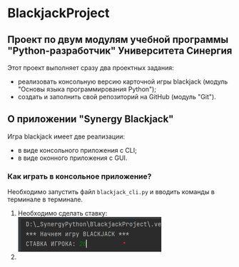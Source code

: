 # BlackjackProject

## Проект по двум модулям учебной программы "Python-разработчик" Университета Синергия

Этот проект выполняет сразу два проектных задания:
- реализовать консольную версию карточной игры blackjack (модуль "Основы языка программирования Python");
- создать и заполнить свой репозиторий на GitHub (модуль "Git").

## О приложении "Synergy Blackjack"

Игра blackjack имеет две реализации:
- в виде консольного приложения с CLI;
- в виде оконного приложения с GUI.

### Как играть в консольное приложение?

Необходимо запустить файл `blackjack_cli.py` и вводить команды в терминале в терминале.
1. Необходимо сделать ставку:
   ![Ставка](/README_img/stavka.jpg)
2. 